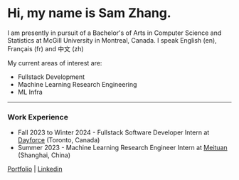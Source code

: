 # Hi, my name is Sam Zhang.

I am presently in pursuit of a Bachelor's of Arts in Computer Science and Statistics at McGill University in Montreal, Canada.
I speak English (en), Français (fr) and 中文 (zh)

My current areas of interest are:
- Fullstack Development
- Machine Learning Research Engineering
- ML Infra

---
### Work Experience
- Fall 2023 to Winter 2024 - Fullstack Software Developer Intern at [Dayforce](https://www.dayforce.com/) (Toronto, Canada)
- Summer 2023 - Machine Learning Research Engineer Intern at [Meituan](https://about.meituan.com/) (Shanghai, China)



<!-- <p align="center"> -->
<!-- ![giphy](https://user-images.githubusercontent.com/112342947/211696244-99ea8b58-8605-496d-9046-6fd395437628.gif) -->
<!-- <p align="center"> -->

<!-- [![Top Langs](https://github-readme-stats.vercel.app/api/top-langs/?username=samzhang02&hide=tex,html,css,shell)](https://github.com/anuraghazra/github-readme-stats) -->

<a href="https://cs.mcgill.ca/~szhang139">Portfolio</a> | <a href="https://www.linkedin.com/in/zhang-sam/">Linkedin</a>

